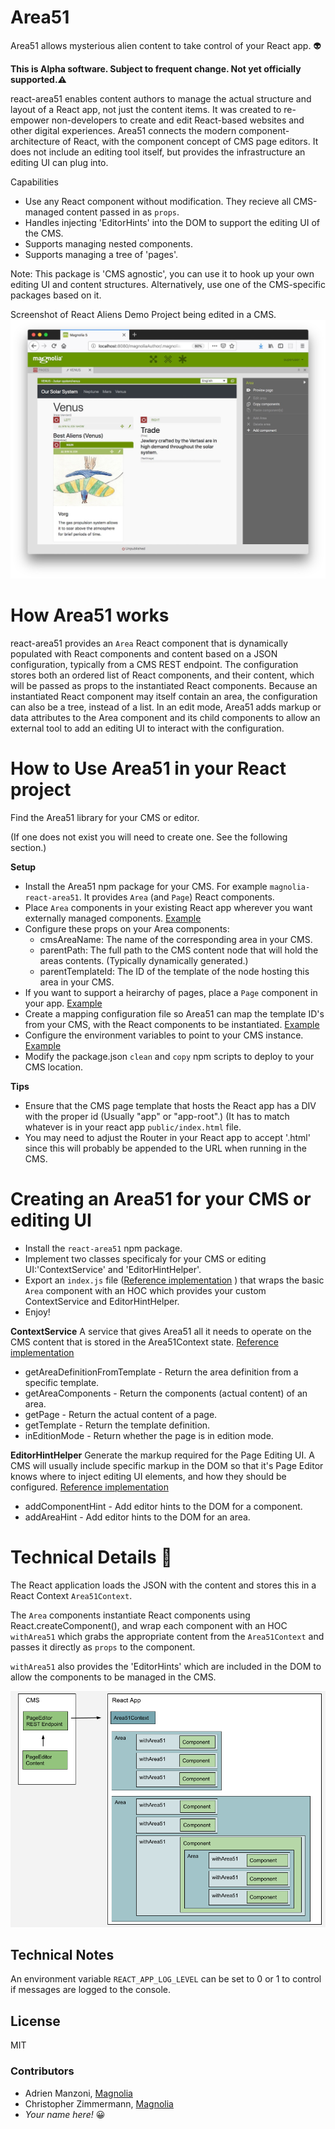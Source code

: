 # Area51
Area51 allows mysterious alien content to take control of your React app. :alien:

**This is Alpha software. Subject to frequent change. Not yet officially supported.:warning:**

react-area51 enables content authors to manage the actual structure and layout of a React app, not just the content items. It was created to re-empower non-developers to create and edit React-based websites and other digital experiences. Area51 connects the modern component-architecture of React, with the component concept of CMS page editors.
It does not include an editing tool itself, but provides the infrastructure an editing UI can plug into.

Capabilities

* Use any React component without modification. They recieve all CMS-managed content passed in as `props`.
* Handles injecting 'EditorHints' into the DOM to support the editing UI of the CMS.
* Supports managing nested components.
* Supports managing a tree of 'pages'.

Note: This package is 'CMS agnostic', you can use it to hook up your own editing UI and content structures. Alternatively, use one of the CMS-specific packages based on it.

Screenshot of React Aliens Demo Project being edited in a CMS.
![Area51 Demo Project in Magnolia](/mag-aliens-demo/_dev/README-demo-project.jpg)


# How Area51 works

react-area51 provides an `Area` React component that is dynamically populated with React components and content based on a JSON configuration, typically from a CMS REST endpoint.
The configuration stores both an ordered list of React components, and their content, which will be passed as props to the instantiated React components. Because an instantiated React component may itself contain an area, the configuration can also be a tree, instead of a list.
In an edit mode, Area51 adds markup or data attributes to the Area component and its child components to allow an external tool to add an editing UI to interact with the configuration.


# How to Use Area51 in your React project

Find the Area51 library for your CMS or editor. 

(If one does not exist you will need to create one. See the following section.)

**Setup**
* Install the Area51 npm package for your CMS. For example `magnolia-react-area51`. It provides `Area` (and `Page`) React components.
* Place `Area` components in your existing React app wherever you want externally managed components. [Example](/mag-aliens-demo/react-app/src/app/component/SlideShow.js)
* Configure these props on your Area components:
  * cmsAreaName: The name of the corresponding area in your CMS.
  * parentPath: The full path to the CMS content node that will hold the areas contents. (Typically dynamically generated.)
  * parentTemplateId: The ID of the template of the node hosting this area in your CMS.
* If you want to support a heirarchy of pages, place a `Page` component in your app. [Example](/mag-aliens-demo/react-app/src/App.js)
* Create a mapping configuration file so Area51 can map the template ID's from your CMS, with the React components to be instantiated. [Example](/mag-aliens-demo/react-app/src/app/mapping.js)
* Configure the environment variables to point to your CMS instance. [Example](/mag-aliens-demo/react-app/src/environments/environment.js)
* Modify the package.json `clean` and `copy` npm scripts to deploy to your CMS location.

**Tips**
* Ensure that the CMS page template that hosts the React app has a DIV with the proper id (Usually "app" or "app-root".) (It has to match whatever is in your react app `public/index.html` file.
* You may need to adjust the Router in your React app to accept '.html' since this will probably be appended to the URL when running in the CMS.

# Creating an Area51 for your CMS or editing UI

* Install the `react-area51` npm package. 
* Implement two classes specificaly for your CMS or editing UI:'ContextService' and 'EditorHintHelper'.
* Export an `index.js` file ([Reference implementation](/magnolia-react-area51/src/index.js) ) that wraps the basic `Area` component with an HOC which provides your custom ContextService and EditorHintHelper. 
* Enjoy!

**ContextService**
A service that gives Area51 all it needs to operate on the CMS content that is stored in the Area51Context state. [Reference implementation](/magnolia-react-area51/src/MagnoliaContextService.js)
* getAreaDefinitionFromTemplate - Return the area definition from a specific template.
* getAreaComponents - Return the components (actual content) of an area.
* getPage - Return the actual content of a page.
* getTemplate - Return the template definition.
* inEditionMode - Return whether the page is in edition mode.



**EditorHintHelper**
Generate the markup required for the Page Editing UI.
A CMS will usually include specific markup in the DOM so that it's Page Editor knows where to inject editing UI elements, and how they should be configured. [Reference implementation](/magnolia-react-area51/src/MagnoliaEditorHintHelper.js)

* addComponentHint - Add editor hints to the DOM for a component.
* addAreaHint - Add editor hints to the DOM for an area.


# Technical Details :triangular_ruler:

The React application loads the JSON with the content and stores this in a React Context `Area51Context`.

The `Area` components instantiate React components using React.createComponent(), and wrap each component with an HOC `withArea51` which grabs the appropriate content from the `Area51Context` and passes it directly as `props` to the component.

`withArea51` also provides the 'EditorHints' which are included in the DOM to allow the components to be managed in the CMS. 

![Area51 Architectural Diagram](/mag-aliens-demo/_dev/README-react-area51.png)

## Technical Notes

An environment variable `REACT_APP_LOG_LEVEL` can be set to 0 or 1 to control if messages are logged to the console.


## License

MIT

### Contributors

* Adrien Manzoni, [Magnolia](https://documentation.magnolia-cms.com)
* Christopher Zimmermann, [Magnolia](https://documentation.magnolia-cms.com)
* *Your name here!* :grinning:
